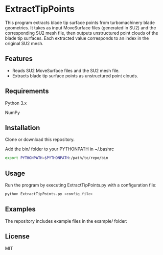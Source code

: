# ExtractTipPoints

This program extracts blade tip surface points from turbomachinery blade geometries. It takes as input MoveSurface files (generated in SU2) and the corresponding SU2 mesh file, then outputs unstructured point clouds of the blade tip surfaces. Each extracted value corresponds to an index in the original SU2 mesh.

## Features

- Reads SU2 MoveSurface files and the SU2 mesh file.
- Extracts blade tip surface points as unstructured point clouds.

## Requirements

Python 3.x

NumPy

## Installation

Clone or download this repository.

Add the bin/ folder to your PYTHONPATH in ~/.bashrc

```sh
export PYTHONPATH=$PYTHONPATH:/path/to/repo/bin  
```

## Usage

Run the program by executing ExtractTipPoints.py with a configuration file:

```sh
python ExtractTipPoints.py <config_file>
```

## Examples

The repository includes example files in the example/ folder:

## License

MIT